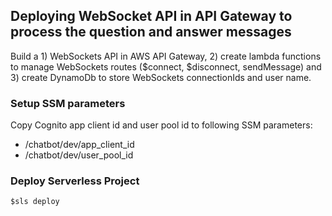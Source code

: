 ## Deploying WebSocket API in API Gateway to process the question and answer messages

Build a 1) WebSockets API in AWS API Gateway, 2) create lambda functions to manage WebSockets routes ($connect, $disconnect, sendMessage) and 3) create DynamoDb to store WebSockets connectionIds and user name.

### Setup SSM parameters

Copy Cognito app client id and user pool id to following SSM parameters:

- /chatbot/dev/app_client_id
- /chatbot/dev/user_pool_id

### Deploy Serverless Project

```
$sls deploy
```
